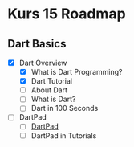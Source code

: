 # Kurs 15 Roadmap

## Dart Basics
- [x] Dart Overview
  - [x] What is Dart Programming?
  - [x] Dart Tutorial
  - [ ] About Dart
  - [ ] What is Dart?
  - [ ] Dart in 100 Seconds

- [ ] DartPad
  - [ ] [DartPad](https://dart.dev/tools/dartpad)
  - [ ] DartPad in Tutorials